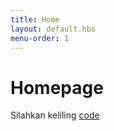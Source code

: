 ```yaml
---
title: Home
layout: default.hbs
menu-order: 1
---
```


# Homepage

Silahkan keliling [code](https://github.com/andreasvirkus/metalsmith-boilerplate)

